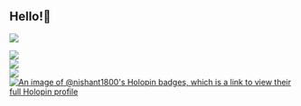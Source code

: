 ## Hello!👋

[![](https://visitcount.itsvg.in/api?id=nishant1800&icon=2&color=5)](https://visitcount.itsvg.in)

![](https://github-readme-stats.vercel.app/api?username=nishant1800&theme=radical&hide_border=false&include_all_commits=true&count_private=false)<br/>
![](https://github-readme-streak-stats.herokuapp.com/?user=nishant1800&theme=radical&hide_border=false)<br/>
![](https://github-readme-stats.vercel.app/api/top-langs/?username=nishant1800&theme=radical&hide_border=false&include_all_commits=true&count_private=false&layout=compact)
[![An image of @nishant1800's Holopin badges, which is a link to view their full Holopin profile](https://holopin.me/nishant1800)](https://holopin.io/@nishant1800)
